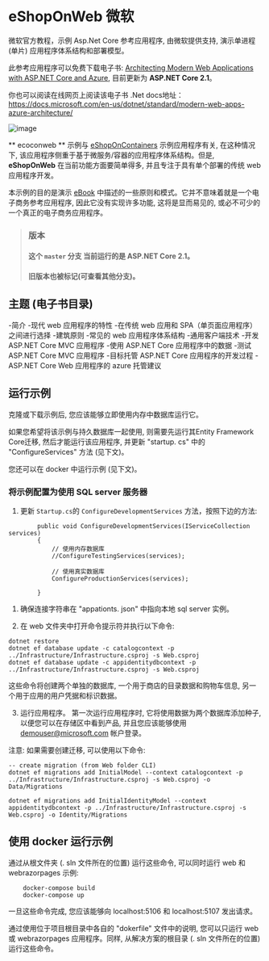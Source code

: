 # eShopOnWeb 微软

微软官方教程，示例 Asp.Net Core 参考应用程序, 由微软提供支持, 演示单进程 (单片) 应用程序体系结构和部署模型。 

此参考应用程序可以免费下载电子书: [Architecting Modern Web Applications with ASP.NET Core and Azure](https://aka.ms/webappebook), 目前更新为 **ASP.NET Core 2.1**。

你也可以阅读在线网页上阅读该电子书 .Net docs地址：
https://docs.microsoft.com/en-us/dotnet/standard/modern-web-apps-azure-architecture/

![image](https://user-images.githubusercontent.com/1712635/42467632-449688c2-8367-11e8-9323-81ab50a66006.png)

** ecoconweb ** 示例与 [eShopOnContainers](https://github.com/dotnet/eShopOnContainers) 示例应用程序有关, 在这种情况下, 该应用程序侧重于基于微服务/容器的应用程序体系结构。但是, **eShopOnWeb** 在当前功能方面要简单得多, 并且专注于具有单个部署的传统 web 应用程序开发。

本示例的目的是演示 [eBook](https://aka.ms/webappebook) 中描述的一些原则和模式。它并不意味着就是一个电子商务参考应用程序, 因此它没有实现许多功能, 这将是显而易见的, 或必不可少的一个真正的电子商务应用程序。

> ### 版本
> #### 这个 `master` 分支 当前运行的是 ASP.NET Core 2.1。
> #### 旧版本也被标记(可查看其他分支)。

## 主题 (电子书目录)

-简介
-现代 web 应用程序的特性
-在传统 web 应用和 SPA（单页面应用程序） 之间进行选择
-建筑原则
-常见的 web 应用程序体系结构
-通用客户端技术
-开发 ASP.NET Core MVC 应用程序
-使用 ASP.NET Core 应用程序中的数据
-测试 ASP.NET Core MVC 应用程序
-目标托管 ASP.NET Core 应用程序的开发过程
-ASP.NET Core Web 应用程序的 azure 托管建议

## 运行示例

克隆或下载示例后, 您应该能够立即使用内存中数据库运行它。

如果您希望将该示例与持久数据库一起使用, 则需要先运行其Entity Framework Core迁移, 然后才能运行该应用程序, 并更新 "startup. cs" 中的 "ConfigureServices" 方法 (见下文)。

您还可以在 docker 中运行示例 (见下文)。

### 将示例配置为使用 SQL server 服务器

1. 更新 `Startup.cs`的 `ConfigureDevelopmentServices` 方法，按照下边的方法:

```
        public void ConfigureDevelopmentServices(IServiceCollection services)
        {
            // 使用内存数据库
            //ConfigureTestingServices(services);

            // 使用真实数据库
            ConfigureProductionServices(services);

        }
```

1. 确保连接字符串在 "appationts. json" 中指向本地 sql server 实例。

2. 在 web 文件夹中打开命令提示符并执行以下命令:

```
dotnet restore
dotnet ef database update -c catalogcontext -p ../Infrastructure/Infrastructure.csproj -s Web.csproj
dotnet ef database update -c appidentitydbcontext -p ../Infrastructure/Infrastructure.csproj -s Web.csproj
```

这些命令将创建两个单独的数据库, 一个用于商店的目录数据和购物车信息, 另一个用于应用的用户凭据和标识数据。

3. 运行应用程序。
第一次运行应用程序时, 它将使用数据为两个数据库添加种子, 以便您可以在存储区中看到产品, 并且您应该能够使用 demouser@microsoft.com 帐户登录。

注意: 如果需要创建迁移, 可以使用以下命令:
```
-- create migration (from Web folder CLI)
dotnet ef migrations add InitialModel --context catalogcontext -p ../Infrastructure/Infrastructure.csproj -s Web.csproj -o Data/Migrations

dotnet ef migrations add InitialIdentityModel --context appidentitydbcontext -p ../Infrastructure/Infrastructure.csproj -s Web.csproj -o Identity/Migrations
```

## 使用 docker 运行示例

通过从根文件夹 (. sln 文件所在的位置) 运行这些命令, 可以同时运行 web 和 webrazorpages 示例:

```
    docker-compose build
    docker-compose up
```

一旦这些命令完成, 您应该能够向 localhost:5106 和 localhost:5107 发出请求。

通过使用位于项目根目录中各自的 "dokerfile" 文件中的说明, 您可以只运行 web 或 webrazorpages 应用程序。同样, 从解决方案的根目录 (. sln 文件所在的位置) 运行这些命令。
